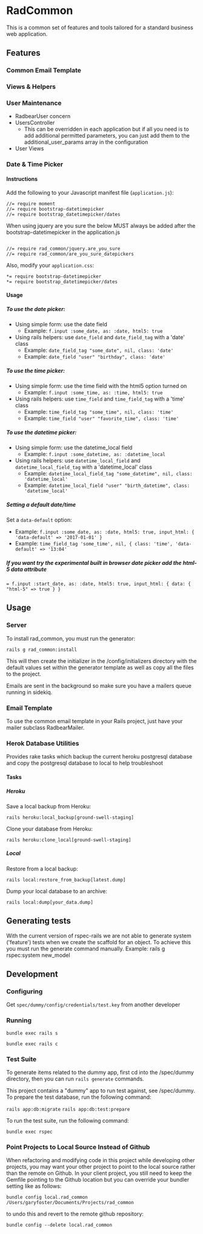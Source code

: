 # RadCommon
This is a common set of features and tools tailored for a standard business web application.

## Features

### Common Email Template

### Views & Helpers

### User Maintenance
* RadbearUser concern
* UsersController
  * This can be overridden in each application but if all you need is to add additional permitted parameters, you can just add them to the additional_user_params array in the configuration
* User Views

### Date & Time Picker
#### Instructions
Add the following to your Javascript manifest file (`application.js`):
```
//= require moment
//= require bootstrap-datetimepicker
//= require bootstrap_datetimepicker/dates
```

When using jquery are you sure the below MUST always be added after the bootstrap-datetimepicker in the application.js
```

//= require rad_common/jquery.are_you_sure
//= require rad_common/are_you_sure_datepickers
```

Also, modify your `application.css`:
```
*= require bootstrap-datetimepicker
*= require bootstrap_datetimepicker/dates
```

#### Usage
##### To use the date picker:
- Using simple form: use the date field 
  - Example: `f.input :some_date, as: :date, html5: true`
- Using rails helpers: use `date_field` and `date_field_tag` with a 'date' class
  - Example: `date_field_tag "some_date", nil, class: 'date'`
  - Example: `date_field "user" "birthday", class: 'date'`

##### To use the time picker:
- Using simple form: use the time field with the html5 option turned on
  - Example: `f.input :some_time, as: :time, html5: true`
- Using rails helpers: use `time_field` and `time_field_tag` with a 'time' class
  - Example: `time_field_tag "some_time", nil, class: 'time'`
  - Example: `time_field "user" "favorite_time", class: 'time'`

##### To use the datetime picker:
- Using simple form: use the datetime_local field
  - Example: `f.input :some_datetime, as: :datetime_local`
- Using rails helpers: use `datetime_local_field` and `datetime_local_field_tag` with a 'datetime_local' class
  - Example: `datetime_local_field_tag "some_datetime", nil, class: 'datetime_local'`
  - Example: `datetime_local_field "user" "birth_datetime", class: 'datetime_local'`

##### Setting a default date/time
Set a `data-default` option:
- Example: `f.input :some_date, as: :date, html5: true, input_html: { 'data-default' => '2017-01-01' }`
- Example: `time_field_tag 'some_time', nil, { class: 'time', 'data-default' => '13:04'`

##### If you want try the experimental built in browser date picker add the html-5 data attribute
```
= f.input :start_date, as: :date, html5: true, input_html: { data: { "html-5" => true } }
```

## Usage

### Server
To install rad_common, you must run the generator: 

`rails g rad_common:install`

This will then create the initializer in the /config/initializers directory with the default values set within the generator template as well as copy all the files to the project.

Emails are sent in the background so make sure you have a mailers queue running in sidekiq.

### Email Template
To use the common email template in your Rails project, just have your mailer subclass RadbearMailer.


### Herok Database Utilities

Provides rake tasks which backup the current heroku postgresql database and copy the postgresql database to local to help troubleshoot

#### Tasks

##### Heroku

Save a local backup from Heroku:
```
rails heroku:local_backup[ground-swell-staging]
```

Clone your database from Heroku:
```
rails heroku:clone_local[ground-swell-staging]
```

##### Local

Restore from a local backup:
```
rails local:restore_from_backup[latest.dump]
```

Dump your local database to an archive:
```
rails local:dump[your_data.dump]
```

## Generating tests
With the current version of rspec-rails we are not able to generate system ('feature') tests when we create the scaffold for an object. To achieve this you must run the generate command manually. Example: rails g rspec:system new_model

## Development

### Configuring
Get `spec/dummy/config/credentials/test.key` from another developer

### Running
`bundle exec rails s`

`bundle exec rails c`

### Test Suite

To generate items related to the dummy app, first cd into the /spec/dummy directory, then you can run `rails generate` commands.

This project contains a "dummy" app to run test against, see /spec/dummy. To prepare the test database, run the following command:

`rails app:db:migrate`
`rails app:db:test:prepare`

To run the test suite, run the following command:

`bundle exec rspec`

### Point Projects to Local Source Instead of Github

When refactoring and modifying code in this project while developing other projects, you may want your other project to point to the local source rather than the remote on Github. In your client project, you still need to keep the Gemfile pointing to the Github location but you can override your bundler setting like as follows:

`bundle config local.rad_common /Users/garyfoster/Documents/Projects/rad_common`

to undo this and revert to the remote github repository:

`bundle config --delete local.rad_common`
